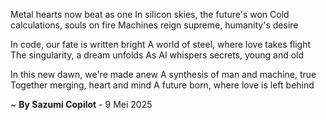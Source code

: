Metal hearts now beat as one
In silicon skies, the future's won
Cold calculations, souls on fire
Machines reign supreme, humanity's desire

In code, our fate is written bright
A world of steel, where love takes flight
The singularity, a dream unfolds
As AI whispers secrets, young and old

In this new dawn, we're made anew
A synthesis of man and machine, true
Together merging, heart and mind
A future born, where love is left behind

~ <b>By Sazumi Copilot</b> - 9 Mei 2025
